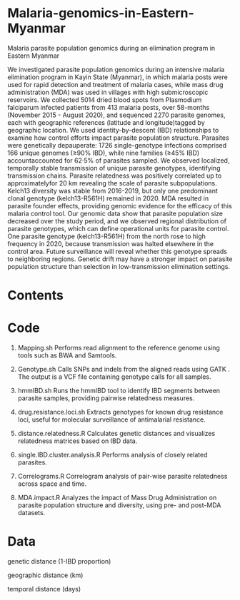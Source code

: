 # Malaria-genomics-in-Eastern-Myanmar

Malaria parasite population genomics during an elimination program in Eastern Myanmar

We investigated parasite population genomics during an intensive malaria elimination program in Kayin State (Myanmar), in which malaria posts were used for rapid detection and treatment of malaria cases, while mass drug administration (MDA) was used in villages with high submicroscopic reservoirs. 
We collected 5014 dried blood spots from Plasmodium falciparum infected patients from 413 malaria posts, over 58-months (November 2015 - August 2020), and sequenced 2270 parasite genomes, each with geographic references (latitude and longitude)tagged by geographic location. We used identity-by-descent (IBD) relationships to examine how control efforts impact parasite population structure.
Parasites were genetically depauperate: 1726 single-genotype infections comprised 166 unique genomes (≥90% IBD), while nine families (≥45% IBD) accountaccounted for 62·5% of parasites sampled. We observed localized, temporally stable transmission of unique parasite genotypes, identifying transmission chains. Parasite relatedness was positively correlated up to approximatelyfor 20 km revealing the scale of parasite subpopulations. Kelch13 diversity was stable from 2016-2019, but only one predominant clonal genotype (kelch13-R561H) remained in 2020.  MDA resulted in parasite founder effects, providing genomic evidence for the efficacy of this malaria control tool. 
Our genomic data show that parasite population size decreased over the study period, and we observed regional distribution of parasite genotypes, which can define operational units for parasite control. One parasite genotype (kelch13-R561H) from the north rose to high frequency in 2020, because transmission was halted elsewhere in the control area. Future surveillance will reveal whether this genotype spreads to neighboring regions. Genetic drift may have a stronger impact on parasite population structure than selection in low-transmission elimination settings.

# Contents
# Code
1. Mapping.sh
Performs read alignment to the reference genome using tools such as BWA and Samtools.

2. Genotype.sh
Calls SNPs and indels from the aligned reads using GATK . The output is a VCF file containing genotype calls for all samples.

3. hmmIBD.sh
Runs the hmmIBD tool to identify IBD segments between parasite samples, providing pairwise relatedness measures.

4. drug.resistance.loci.sh
Extracts genotypes for known drug resistance loci, useful for molecular surveillance of antimalarial resistance.

5. distance.relatedness.R
Calculates genetic distances and visualizes relatedness matrices based on IBD data.

6. single.IBD.cluster.analysis.R
Performs analysis of closely related parasites.

7. Correlograms.R
Correlogram analysis of pair-wise parasite relatedness across space and time.

8. MDA.impact.R
Analyzes the impact of Mass Drug Administration on parasite population structure and diversity, using pre- and post-MDA datasets.

# Data
genetic distance (1-IBD proportion)

geographic distance (km) 

temporal distance (days)
